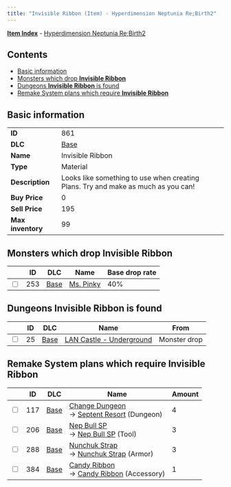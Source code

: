 ```yaml
---
title: "Invisible Ribbon (Item) - Hyperdimension Neptunia Re;Birth2"
---
```


[**Item Index**](/neptunia/rb2/item/index.html) - [Hyperdimension Neptunia Re;Birth2](/neptunia/rb2)

## Contents

- [Basic information](#basic-information)
- [Monsters which drop **Invisible Ribbon**](#monsters-which-drop-invisible-ribbon)
- [Dungeons **Invisible Ribbon** is found](#dungeons-invisible-ribbon-is-found)
- [Remake System plans which require **Invisible Ribbon**](#remake-system-plans-which-require-invisible-ribbon)

## Basic information

|   |   |
| -- | -- |
| **ID** | 861 |
| **DLC** | [Base](/neptunia/rb2/dlc/0-base.html) |
| **Name** | Invisible Ribbon |
| **Type** | Material |
| **Description** | Looks like something to use when creating Plans. Try and make as much as you can! |
| **Buy Price** | 0 |
| **Sell Price** | 195 |
| **Max inventory** | 99 |

## Monsters which drop **Invisible Ribbon**

|    | ID | DLC | Name | Base drop rate |
| -- | -- | --- | ---- | -------------- |
| <input type="checkbox" id="rb2-monster-0-253" class="trackbox" /> | 253 | [Base](/neptunia/rb2/dlc/0-base.html) | [Ms. Pinky](/neptunia/rb2/monster/0-253-ms-pinky.html) | 40% |

## Dungeons **Invisible Ribbon** is found

|    | ID | DLC | Name | From |
| -- | -- | --- | ---- | ---- |
| <input type="checkbox" id="rb2-dungeon-0-25" class="trackbox" /> | 25 | [Base](/neptunia/rb2/dlc/0-base.html) | [LAN Castle - Underground](/neptunia/rb2/dungeon/0-25-lan-castle-underground.html) | Monster drop |

## Remake System plans which require **Invisible Ribbon**

|    | ID | DLC | Name | Amount |
| -- | -- | --- | ---- | ------ |
| <input type="checkbox" id="rb2-remake-0-117" class="trackbox" /> | 117 | [Base](/neptunia/rb2/dlc/0-base.html) | [Change Dungeon](/neptunia/rb2/remake/0-117-change-dungeon.html)<br />→ [Septent Resort](/neptunia/rb2/dungeon/0-7-septent-resort.html) (Dungeon) | 4 |
| <input type="checkbox" id="rb2-remake-0-206" class="trackbox" /> | 206 | [Base](/neptunia/rb2/dlc/0-base.html) | [Nep Bull SP](/neptunia/rb2/remake/0-206-nep-bull-sp.html)<br />→ [Nep Bull SP](/neptunia/rb2/item/0-7-nep-bull-sp.html) (Tool) | 3 |
| <input type="checkbox" id="rb2-remake-0-288" class="trackbox" /> | 288 | [Base](/neptunia/rb2/dlc/0-base.html) | [Nunchuk Strap](/neptunia/rb2/remake/0-288-nunchuk-strap.html)<br />→ [Nunchuk Strap](/neptunia/rb2/item/0-1653-nunchuk-strap.html) (Armor) | 3 |
| <input type="checkbox" id="rb2-remake-0-384" class="trackbox" /> | 384 | [Base](/neptunia/rb2/dlc/0-base.html) | [Candy Ribbon](/neptunia/rb2/remake/0-384-candy-ribbon.html)<br />→ [Candy Ribbon](/neptunia/rb2/item/0-2286-candy-ribbon.html) (Accessory) | 1 |